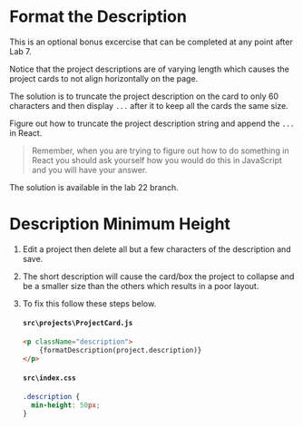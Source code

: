 # Format the Description

This is an optional bonus excercise that can be completed at any point after Lab 7.

Notice that the project descriptions are of varying length which causes the project cards to not align horizontally on the page.

The solution is to truncate the project description on the card to only 60 characters and then display `...` after it to keep all the cards the same size.

Figure out how to truncate the project description string and append the `...` in React.

> Remember, when you are trying to figure out how to do something in React you should ask yourself how you would do this in JavaScript and you will have your answer.

The solution is available in the lab 22 branch.


# Description Minimum Height

1. Edit a project then delete all but a few characters of the description and save.
1. The short description will cause the card/box the project to collapse and be a smaller size than the others which results in a poor layout.
1. To fix this follow these steps below.

    #### `src\projects\ProjectCard.js`
    ```html
    <p className="description">
        {formatDescription(project.description)}
    </p>
    ```

    #### `src\index.css`
    ```css
    .description {
      min-height: 50px;
    }
    ```